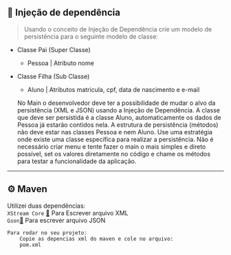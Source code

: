 ## 🚀 Injeção de dependência


>Usando o conceito de Injeção de Dependência crie um modelo de persistência para o seguinte modelo de classe:

* Classe Pai (Super Classe)
    * Pessoa  | Atributo nome

* Classe Filha (Sub Classe)
    * Aluno | Atributos matricula, cpf, data de nascimento e e-mail


    No Main o desenvolvedor deve ter a possibilidade de mudar o alvo da persistência
    (XML e JSON) usando a Injeção de Dependência. A classe que deve ser persistida é a classe Aluno,
    automaticamente os dados de Pessoa já estarão contidos nela. A estrutura de persistência (métodos)
    não deve estar nas classes Pessoa e nem Aluno. Use uma estratégia onde existe uma classe específica para realizar a persistência.
    Não é necessário criar menu e tente fazer o main o mais simples e direto possível,
    set os valores diretamente no código e chame os métodos para testar a funcionalidade da aplicação. 
___
## ⚙️ Maven

Utilizei duas dependências:<br>
`XStream Core` [🔗](https://mvnrepository.com/artifact/com.thoughtworks.xstream/xstream/1.4.19) Para Escrever arquivo XML<br>
`Gson`[🔗](https://mvnrepository.com/artifact/com.google.code.gson/gson/2.8.6) Para escrever arquivo JSON<br> 

    Para rodar no seu projeto:
        Copie as depencias xml do maven e cole no arquivo:
        pom.xml